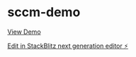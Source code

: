 # sccm-demo

[View Demo](https://sccmdemo.netlify.app/)

[Edit in StackBlitz next generation editor ⚡️](https://stackblitz.com/~/github.com/davidjenner/sccm-demo)
